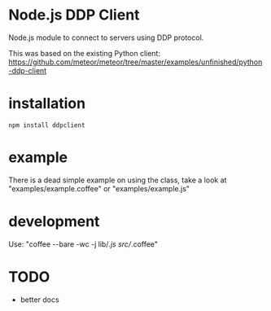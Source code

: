 Node.js DDP Client
==================

Node.js module to connect to servers using DDP protocol.

This was based on the existing Python client: https://github.com/meteor/meteor/tree/master/examples/unfinished/python-ddp-client

installation
============

```
npm install ddpclient
```

example
=======

There is a dead simple example on using the class, take a look at "examples/example.coffee" or "examples/example.js"

development
===========

Use: "coffee --bare -wc -j lib/*.js src/*.coffee"

TODO
====

 - better docs